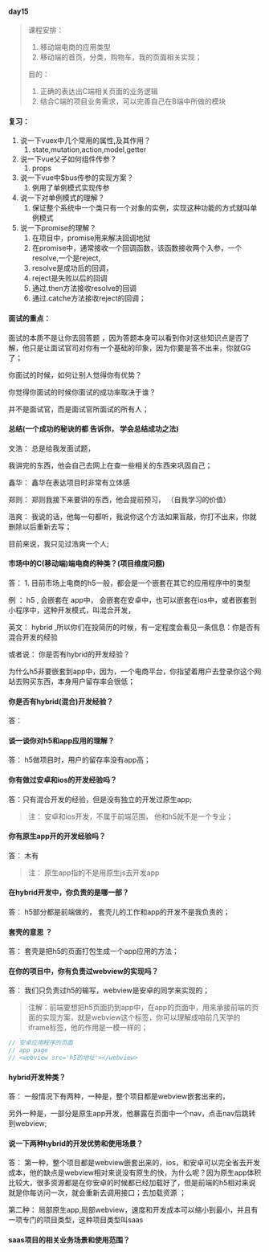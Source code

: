#### day15

> 课程安排：
>
> 1. 移动端电商的应用类型
> 2. 移动端的首页，分类，购物车，我的页面相关实现；
>
> 目的：
>
> 	1. 正确的表达出C端相关页面的业务逻辑
> 	1. 结合C端的项目业务需求，可以完善自己在B端中所做的模块

#### 复习：

1. 说一下vuex中几个常用的属性,及其作用？
   1. state,mutation,action,model,getter
2. 说一下vue父子如何组件传参？
   1. props
3. 说一下vue中$bus传参的实现方案？
   1. 例用了单例模式实现传参
4. 说一下对单例模式的理解？
   1. 保证整个系统中一个类只有一个对象的实例，实现这种功能的方式就叫单例模式
5. 说一下promise的理解？
   1. 在项目中，promise用来解决回调地狱
   2. 在promise中，通常接收一个回调函数，该函数接收两个入参，一个resolve,一个是reject,
   3. resolve是成功后的回调，
   4. reject是失败以后的回调
   5. 通过.then方法接收resolve的回调
   6. 通过.catche方法接收reject的回调；

#### 面试的重点：

面试的本质不是让你去回答题 ，因为答题本身可以看到你对这些知识点是否了解，他只是让面试官司对你有一个基础的印象，因为你要是答不出来，你就GG了；

你面试的时候，如何让别人觉得你有优势？

你觉得你面试的时候你面试的成功率取决于谁？

并不是面试官，而是面试官所面试的所有人；





####  总结(一个成功的秘诀的都 告诉你， 学会总结成功之法)

文浩： 总是给我发面试题，

我讲完的东西，他会自己去网上在查一些相关的东西来巩固自己；

鑫华： 鑫华在表达项目时非常有立体感

郑则： 郑则我接下来要讲的东西，他会提前预习， （自我学习的价值）

浩爽： 我说的话，他每一句都听，我说你这个方法如果盲敲，你打不出来，你就删除以后重新去写；

目前来说，我只见过浩爽一个人;



#### 市场中的C(移动端)端电商的种类？(项目维度问题)

答： 1.  目前市场上电商的h5一般，都会是一个嵌套在其它的应用程序中的类型

例 ：  h5 ,  会嵌套在 app中， 会嵌套在安卓中，也可以嵌套在ios中，或者嵌套到小程序中，这种开发模式，叫混合开发，

英文： hybrid  ,所以你们在投简历的时候，有一定程度会看见一条信息：你是否有混合开发的经验

或者说： 你是否有hybrid的开发经验？ 

为什么h5非要嵌套到app中，因为，一个电商平台，你指望着用户去登录你这个网站去购买东西，本身用户留存率会很低；

#### 你是否有hybrid(混合)开发经验？

答： 

#### 谈一谈你对h5和app应用的理解？

答： h5做项目时，用户的留存率没有app高；

#### 你有做过安卓和ios的开发经验吗？

答：只有混合开发的经验，但是没有独立的开发过原生app;

> 注： 安卓和ios开发，不属于前端范围， 他和h5就不是一个专业；

####  你有原生app开的开发经验吗？

答： 木有

> 注： 原生app指的不是用原生js去开发app

#### 在hybrid开发中，你负责的是哪一部？

答： h5部分都是前端做的， 套壳儿的工作和app的开发不是我负责的；

#### 套壳的意思 ？

答： 套壳是把h5的页面打包生成一个app应用的方法；

#### 在你的项目中，你有负责过webview的实现吗？

答： 我们只负责过h5的输写，webview是安卓的同学来实现的；

> 注解：前端要想把h5页面扔到app中，在app的页面中，用来承接前端的页面的实现方案，就是webview这个标签，你可以理解成咱前几天学的iframe标签，他的作用是一模一样的；

```javascript
// 安卓应用程序的页面 
// app page
// <webview src='h5的地址'></webview>
```

#### hybrid开发种类？

答： 一般情况下有两种，一种是，整个项目都是webview嵌套出来的，

另外一种是，一部分是原生app开发，他暴露在页面中一个nav，点击nav后跳转到webview;

#### 说一下两种hybrid的开发优势和使用场景？

答： 第一种，整个项目都是webview嵌套出来的，ios，和安卓可以完全省去开发成本，他的缺点是webview相对来说没有原生的快，为什么呢？因为原生app体积比较大，很多资源都是在你安卓的时候都已经加载好了，但是前端的h5相对来说就是你每访问一次，就会重新去调用接口；去加载资源 ；

第二种： 局部原生app,局部webview，速度和开发成本可以缩小到最小，并且有一项专门的项目类型，这种项目类型叫saas

#### saas项目的相关业务场景和使用范围？